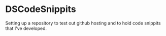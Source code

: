 DSCodeSnippits
==============
Setting up a repository to test out github hosting and to hold code snippits that I've developed.
